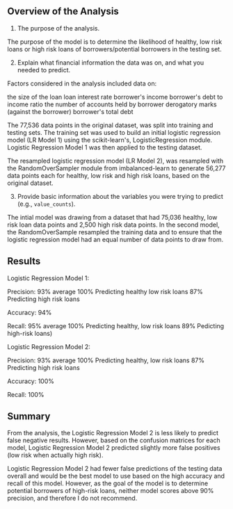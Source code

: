 ## Overview of the Analysis

1. The purpose of the analysis.

The purpose of the model is to determine the likelihood of healthy, low risk loans or high risk loans of borrowers/potential borrowers in the testing set.

2. Explain what financial information the data was on, and what you needed to predict.

Factors considered in the analysis included data on:

the size of the loan
loan interest rate
borrower's income
borrower's debt to income ratio
the number of accounts held by borrower
derogatory marks (against the borrower)
borrower's total debt

The 77,536 data points in the original dataset, was split into training and testing sets. The training set was used to build an initial logistic regression model (LR Model 1) using the scikit-learn's, LogisticRegression module. Logistic Regression Model 1 was then applied to the testing dataset. 

The resampled logistic regression model (LR Model 2), was resampled with the RandomOverSampler module from imbalanced-learn to generate 56,277 data points each for healthy, low risk and high risk loans, based on the original dataset.

3. Provide basic information about the variables you were trying to predict (e.g., `value_counts`).

The intial model was drawing from a dataset that had 75,036 healthy, low risk loan data points and 2,500 high risk data points. In the second model, the RandomOverSample resampled the training data and to ensure that the logistic regression model had an equal number of data points to draw from.

## Results

Logistic Regression Model 1:

Precision:  93% average 
            100% Predicting healthy low risk loans
            87% Predicting high risk loans

Accuracy:   94%

Recall:     95% average
            100% Predicting healthy, low risk loans
            89% Pedicting high-risk loans)

Logistic Regression Model 2:

Precision:  93% average
            100% Predicting healthy, low risk loans
            87% Predicting high risk loans
            
Accuracy: 100%

Recall: 100%

## Summary

From the analysis, the Logistic Regression Model 2 is less likely to predict false negative results. However, based on the confusion matrices for each model, Logistic Regression Model 2 predicted slightly more false positives (low risk when actually high risk).

Logistic Regression Model 2 had fewer false predictions of the testing data overall and would be the best model to use based on the high accuracy and recall of this model.  However, 
as the goal of the model is to determine potential borrowers of high-risk loans, neither model scores above 90% precision, and therefore I do not recommend. 

